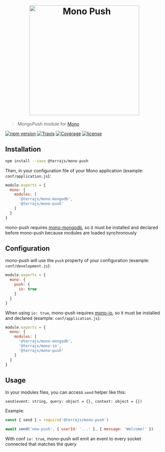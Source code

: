 <h1 align="center"><img src="https://user-images.githubusercontent.com/904724/30934843-1ffda8d8-a3cf-11e7-9c01-dd043e31e89b.png" width="350" alt="Mono Push"/></h1>

> MongoPush module for [Mono](https://github.com/terrajs/mono)

[![npm version](https://img.shields.io/npm/v/@terrajs/mono-push.svg)](https://www.npmjs.com/package/@terrajs/mono-push)
[![Travis](https://img.shields.io/travis/terrajs/mono-push/master.svg)](https://travis-ci.org/terrajs/mono-push)
[![Coverage](https://img.shields.io/codecov/c/github/terrajs/mono-push/master.svg)](https://codecov.io/gh/terrajs/mono-push.js)
[![license](https://img.shields.io/github/license/terrajs/mono-push.svg)](https://github.com/terrajs/mono-push/blob/master/LICENSE)

## Installation

```bash
npm install --save @terrajs/mono-push
```

Then, in your configuration file of your Mono application (example: `conf/application.js`):

```js
module.exports = {
  mono: {
    modules: [
      '@terrajs/mono-mongodb',
      '@terrajs/mono-push'
    ]
  }
}
```

mono-push requires [mono-mongodb](https://github.com/terrajs/mono-mongodb), so it must be installed and declared before mono-push because modules are loaded synchronously

## Configuration

mono-push will use the `push` property of your configuration (example: `conf/development.js`):

```js
module.exports = {
  mono: {
    push: {
      io: true
    }
  }
}
```

When using `io: true`, mono-push requires [mono-io](https://github.com/terrajs/mono-io), so it must be installed and declared (example: `conf/application.js`):

```js
module.exports = {
  mono: {
    modules: [
      '@terrajs/mono-mongodb',
      '@terrajs/mono-io',
      '@terrajs/mono-push'
    ]
  }
}
```

## Usage

In your modules files, you can access `send` helper like this:

`send(event: string, query: object = {}, context: object = {})`

Example:

```js
const { send } = require('@terrajs/mono-push')

await send('new-push', { userId: '...' }, { message: 'Welcome!' })
```

With conf `io: true`, mono-push will emit an event to every socket connected that matches the query
